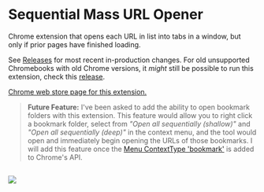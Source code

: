 # Sequential Mass URL Opener
Chrome extension that opens each URL in list into tabs in a window, but only if prior pages have finished loading.

See [Releases](https://github.com/Lemonsavery/openUrlsWhenLoaded/releases) for most recent in-production changes. For old unsupported Chromebooks with old Chrome versions, it *might* still be possible to run this extension, check this [release](https://github.com/Lemonsavery/openUrlsWhenLoaded/releases/tag/x).

[Chrome web store page for this extension.](https://chrome.google.com/webstore/detail/openurlswhenloaded/lgffephbjkjmkdipchghjadbeppgojhk)

> **Future Feature:** I've been asked to add the ability to open bookmark folders with this extension. This feature would allow you to right click a bookmark folder, select from *"Open all sequentially (shallow)"* and *"Open all sequentially (deep)"* in the context menu, and the tool would open and immediately begin opening the URLs of those bookmarks. I will add this feature once the [Menu ContextType 'bookmark'](https://developer.mozilla.org/en-US/docs/Mozilla/Add-ons/WebExtensions/API/menus/ContextType#browser_compatibility:~:text=Toggle%20history-,bookmark,-No) is added to Chrome's API.

##
![](https://i.imgur.com/rxZPLFo.png)
